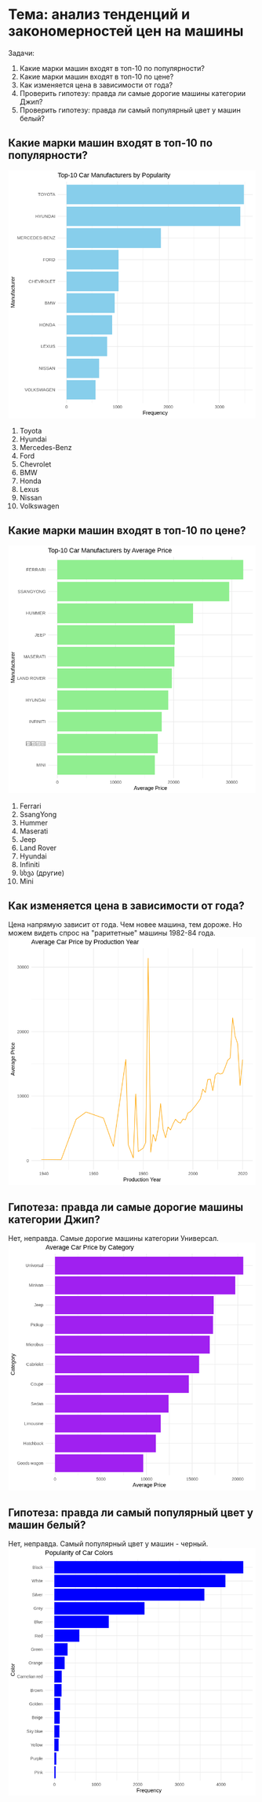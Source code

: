 # Тема: анализ тенденций и закономерностей цен на машины

Задачи:
1) Какие марки машин входят в топ-10 по популярности?
2) Какие марки машин входят в топ-10 по цене?
3) Как изменяется цена в зависимости от года?
4) Проверить гипотезу: правда ли самые дорогие машины категории Джип?
5) Проверить гипотезу: правда ли самый популярный цвет у машин белый?

## Какие марки машин входят в топ-10 по популярности?
![Top-10 Car Manufacturers by Popularity](/images/top10cars.png)
1. Toyota
2. Hyundai
3. Mercedes-Benz
4. Ford
5. Chevrolet
6. BMW
7. Honda
8. Lexus
9. Nissan
10. Volkswagen

## Какие марки машин входят в топ-10 по цене?
![Top-10 Car Manufacturers by Average Price](/images/top10price.png)
1. Ferrari
2. SsangYong
3. Hummer
4. Maserati
5. Jeep
6. Land Rover
7. Hyundai
8. Infiniti
9. სხვა (другие)
10. Mini

## Как изменяется цена в зависимости от года?
Цена напрямую зависит от года. Чем новее машина, тем дороже. Но можем видеть спрос на "раритетные" машины 1982-84 года.
![Average Car Price by Production Year](/images/avgcar.png)

## Гипотеза: правда ли самые дорогие машины категории Джип?
Нет, неправда. Самые дорогие машины категории Универсал.
![Average Car Price by Category](/images/topcat.png)

## Гипотеза: правда ли самый популярный цвет у машин белый?
Нет, неправда. Самый популярный цвет у машин - черный.
![Popularity of Car Colors](/images/topcolors.png)
